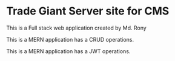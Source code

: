 # Trade Giant Server site for CMS
<p>This is a Full stack web application created by Md. Rony</p>
<p>This is a MERN application has a CRUD operations.</p>
<p>This is a MERN application has a JWT operations.</p>